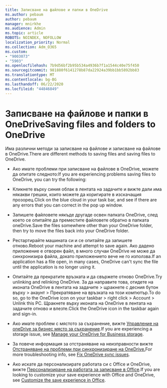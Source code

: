 ```yaml
---
title: Записване на файлове и папки в OneDrive
ms.author: pebaum
author: pebaum
manager: mnirkhe
ms.audience: Admin
ms.topic: article
ROBOTS: NOINDEX, NOFOLLOW
localization_priority: Normal
ms.collection: Adm_O365
ms.custom:
- "9003073"
- "5903"
ms.openlocfilehash: 7b9d56bf2b95b534a4936b7f1a1544c40e75f450
ms.sourcegitcommit: 981880f6141278b87da22924a39bb1bb5892bb83
ms.translationtype: MT
ms.contentlocale: bg-BG
ms.lasthandoff: 06/22/2020
ms.locfileid: "44846849"
---
```

# <a name="saving-files-and-folders-to-onedrive"></a><span data-ttu-id="b1b63-102">Записване на файлове и папки в OneDrive</span><span class="sxs-lookup"><span data-stu-id="b1b63-102">Saving files and folders to OneDrive</span></span>

<span data-ttu-id="b1b63-103">Има различни методи за записване на файлове и записване на файлове в OneDrive.</span><span class="sxs-lookup"><span data-stu-id="b1b63-103">There are different methods to saving files and saving files to OneDrive.</span></span>

- <span data-ttu-id="b1b63-104">Ако имате проблеми при записване на файлове в OneDrive, можете да опитате следното:</span><span class="sxs-lookup"><span data-stu-id="b1b63-104">If you are experiencing problems saving files to OneDrive, you can try the following:</span></span>

- <span data-ttu-id="b1b63-105">Кликнете върху синия облак в лентата на задачите и вижте дали има някакви грешки, които можете да коригирате в изскачащия прозорец.</span><span class="sxs-lookup"><span data-stu-id="b1b63-105">Click on the blue cloud in your task bar, and see if there are any errors that you can correct in the pop up window.</span></span>
- <span data-ttu-id="b1b63-106">Запишете файловете някъде другаде освен папката OneDrive, след което се опитайте да преместите файловете обратно в папката oneDrive.</span><span class="sxs-lookup"><span data-stu-id="b1b63-106">Save the files somewhere other than your OneDrive folder, then try to move the files back into your OneDrive folder.</span></span>
- <span data-ttu-id="b1b63-107">Рестартирайте машината си и се опитайте да запишете отново.</span><span class="sxs-lookup"><span data-stu-id="b1b63-107">Reboot your machine and attempt to save again.</span></span> <span data-ttu-id="b1b63-108">Ако дадено приложение е отворен файл, в много случаи OneDrive не може да синхронизира файла, докато приложението вече не го използва.</span><span class="sxs-lookup"><span data-stu-id="b1b63-108">If an application has a file open, in many cases, OneDrive can't sync the file until the application is no longer using it.</span></span>
- <span data-ttu-id="b1b63-109">Опитайте да прекратите връзката и да свържете отново OneDrive.</span><span class="sxs-lookup"><span data-stu-id="b1b63-109">Try unlinking and relinking OneDrive.</span></span> <span data-ttu-id="b1b63-110">За да направите това, отидете на иконата OneDrive в лентата на задачите > щракнете с десния бутон върху > акаунт > Прекратяване на връзката на този компютър.</span><span class="sxs-lookup"><span data-stu-id="b1b63-110">To do so, go to the OneDrive icon on your taskbar > right click > Account > Unlink this PC.</span></span> <span data-ttu-id="b1b63-111">Щракнете върху иконата на OneDrive в лентата на задачите отново и влезте.</span><span class="sxs-lookup"><span data-stu-id="b1b63-111">Click the OneDrive icon in the taskbar again and sign-in.</span></span>
- <span data-ttu-id="b1b63-112">Ако имате проблем с мястото за съхранение, вижте [Управление на oneDrive за бизнес място за съхранение](https://support.microsoft.com/office/31519161-059c-4764-b6f8-f5cd29f7fe68).</span><span class="sxs-lookup"><span data-stu-id="b1b63-112">If you are experiencing a storage issue, see  [Manage your OneDrive for Business storage](https://support.microsoft.com/office/31519161-059c-4764-b6f8-f5cd29f7fe68).</span></span>
- <span data-ttu-id="b1b63-113">За повече информация за отстраняване на неизправности вижте [Отстраняване на проблеми при синхронизиране на OneDrive.](https://docs.microsoft.com/alchemyinsights/fix-onedrive-sync-issues)</span><span class="sxs-lookup"><span data-stu-id="b1b63-113">For more troubleshooting info, see  [Fix OneDrive sync issues](https://docs.microsoft.com/alchemyinsights/fix-onedrive-sync-issues).</span></span>  
- <span data-ttu-id="b1b63-114">Ако искате да персонализирате работата си с Office и OneDrive, вижте [Персонализиране на работата за записване в Office](https://support.microsoft.com/office/786200a7-f5f2-4d26-a3ae-b78c60dd5d3b).</span><span class="sxs-lookup"><span data-stu-id="b1b63-114">If you are looking to customize your save experience with Office and OneDrive, see  [Customize the save experience in Office](https://support.microsoft.com/office/786200a7-f5f2-4d26-a3ae-b78c60dd5d3b).</span></span>

